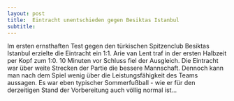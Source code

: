 ```yaml
---
layout: post
title:  Eintracht unentschieden gegen Besiktas Istanbul
subtitle:  
---
```


Im ersten ernsthaften Test gegen den türkischen Spitzenclub Besiktas Istanbul erzielte die Eintracht ein 1:1. Arie van Lent traf in der ersten Halbzeit per Kopf zum 1:0. 10 Minuten vor Schluss fiel der Ausgleich. Die Eintracht war über weite Strecken der Partie die bessere Mannschaft. Dennoch kann man nach dem Spiel wenig über die Leistungsfähigkeit des Teams aussagen. Es war eben typischer Sommerfußball - wie er für den derzeitigen Stand der Vorbereitung auch völlig normal ist...


